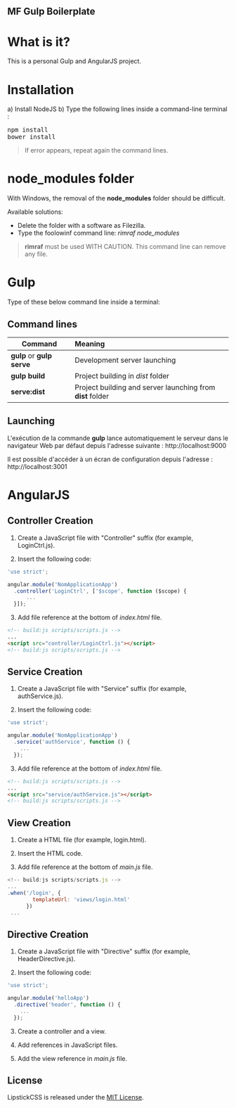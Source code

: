 MF Gulp Boilerplate
---

# What is it?

This is a personal Gulp and AngularJS project.

# Installation

a) Install NodeJS
b) Type the following lines inside a command-line terminal :
<pre>
npm install
bower install
</pre>

> If error appears, repeat again the command lines.

# **node_modules** folder

With Windows, the removal of the **node_modules** folder should be difficult.

Available solutions:
- Delete the folder with a software as Filezilla.
- Type the foolowinf command line: *rimraf node_modules*

> **rimraf** must be used WITH CAUTION. This command line can remove any file.

# Gulp

Type of these below command line inside a terminal:

## Command lines

| Command | Meaning |
| ------- | :---- |
| **gulp** or **gulp serve** | Development server launching |
| **gulp build** | Project building in *dist* folder |
| **serve:dist** | Project building and server launching from **dist** folder |

## Launching

L'exécution de la commande **gulp** lance automatiquement le serveur dans le navigateur Web par défaut depuis l'adresse suivante : http://localhost:9000

Il est possible d'accéder à un écran de configuration depuis l'adresse : http://localhost:3001

# AngularJS

## Controller Creation

1) Create a JavaScript file with "Controller" suffix (for example, LoginCtrl.js).

2) Insert the following code:
```javascript
'use strict';

angular.module('NomApplicationApp')
  .controller('LoginCtrl', ['$scope', function ($scope) {
      ...
  }]);
```

3) Add file reference at the bottom of *index.html* file.
```html
<!-- build:js scripts/scripts.js -->
...
<script src="controller/LoginCtrl.js"></script>
<!-- build:js scripts/scripts.js -->
```

## Service Creation

1) Create a JavaScript file with "Service" suffix (for example, authService.js).

2) Insert the following code:
```javascript
'use strict';

angular.module('NomApplicationApp')
  .service('authService', function () {
    ...
  });
```

3) Add file reference at the bottom of *index.html* file.
```html
<!-- build:js scripts/scripts.js -->
...
<script src="service/authService.js"></script>
<!-- build:js scripts/scripts.js -->
```

## View Creation

1) Create a HTML file (for example, login.html).

2) Insert the HTML code.

3) Add file reference at the bottom of *main.js* file.
```javascript
<!-- build:js scripts/scripts.js -->
...
.when('/login', {
        templateUrl: 'views/login.html'
      })
 ...
```

## Directive Creation

1) Create a JavaScript file with "Directive" suffix (for example, HeaderDirective.js).

2) Insert the following code:
```javascript
'use strict';

angular.module('helloApp')
  .directive('header', function () {
    ...
  });
```

3) Create a controller and a view.

4) Add references in JavaScript files.

5) Add the view reference in *main.js* file.

## License

LipstickCSS is released under the [MIT License](http://opensource.org/licenses/MIT).